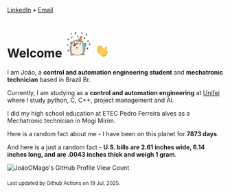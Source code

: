 [LinkedIn](https://www.linkedin.com/in/joão-pedro-gozzoli-b95641301/) &bull;
[Email](joaopedrogozzoli@gmail.com)

# Welcome <img src="happy.gif" height="64px" /> <img src="wave.gif" height="32px" />

I am João, a  **control and automation engineering student** and **mechatronic technician** based in Brazil Br.

Currently, I am studying as a **control and automation engineering** at [Unifei](https://unifei.edu.br) where I study python, C, C++, project management and Ai.

I did my high school education at ETEC Pedro Ferreira alves as a Mechatronic technician in Mogi Mirim.

Here is a random fact about me - I have been on this planet for **7873 days**.

And here is a just a random fact -  **U.S. bills are 2.61 inches wide, 6.14 inches long, and are .0043 inches thick and weigh 1 gram**.

![JoãoOMago's GitHub Profile View Count](https://komarev.com/ghpvc/?username=JoaoOMago)

<sub>Last updated by Github Actions on 19 Jul, 2025.</sub>
